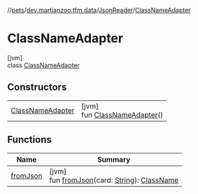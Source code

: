 //[pets](../../../../index.md)/[dev.martianzoo.tfm.data](../../index.md)/[JsonReader](../index.md)/[ClassNameAdapter](index.md)

# ClassNameAdapter

[jvm]\
class [ClassNameAdapter](index.md)

## Constructors

| | |
|---|---|
| [ClassNameAdapter](-class-name-adapter.md) | [jvm]<br>fun [ClassNameAdapter](-class-name-adapter.md)() |

## Functions

| Name | Summary |
|---|---|
| [fromJson](from-json.md) | [jvm]<br>fun [fromJson](from-json.md)(card: [String](https://kotlinlang.org/api/latest/jvm/stdlib/kotlin/-string/index.html)): [ClassName](../../../dev.martianzoo.tfm.pets.ast/-class-name/index.md) |
